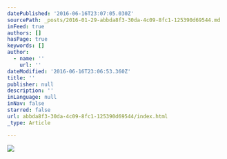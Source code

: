 ```yaml
---
datePublished: '2016-06-16T23:07:05.030Z'
sourcePath: _posts/2016-01-29-abbda8f3-30da-4c09-8fc1-125390d69544.md
inFeed: true
authors: []
hasPage: true
keywords: []
author:
  - name: ''
    url: ''
dateModified: '2016-06-16T23:06:53.360Z'
title: ''
publisher: null
description: ''
inLanguage: null
inNav: false
starred: false
url: abbda8f3-30da-4c09-8fc1-125390d69544/index.html
_type: Article

---
```

![](https://s3-us-west-2.amazonaws.com/the-grid-img/p/db157fa06b920b741d32f2d5cf01d16eb91d7df1.jpg)